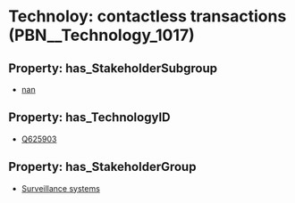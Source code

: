 # Technoloy: __contactless transactions__ (PBN__Technology_1017)

## Property: has_StakeholderSubgroup

* [nan](PBN__TechSubgroup_7)

## Property: has_TechnologyID

* [Q625903](Q625903)

## Property: has_StakeholderGroup

* [Surveillance systems](PBN__TechGroup_6)

